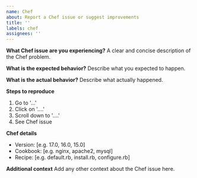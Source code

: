 ```yaml
---
name: Chef
about: Report a Chef issue or suggest improvements
title: ''
labels: chef
assignees: ''
---
```


**What Chef issue are you experiencing?**
A clear and concise description of the Chef problem.

**What is the expected behavior?**
Describe what you expected to happen.

**What is the actual behavior?**
Describe what actually happened.

**Steps to reproduce**
1. Go to '...'
2. Click on '....'
3. Scroll down to '....'
4. See Chef issue

**Chef details**
- Version: [e.g. 17.0, 16.0, 15.0]
- Cookbook: [e.g. nginx, apache2, mysql]
- Recipe: [e.g. default.rb, install.rb, configure.rb]

**Additional context**
Add any other context about the Chef issue here.
